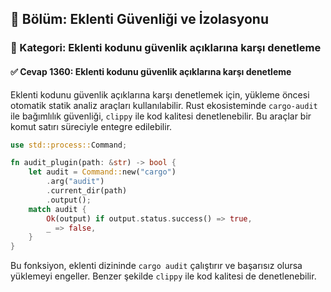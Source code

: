 ## 📘 Bölüm: Eklenti Güvenliği ve İzolasyonu  
### 🔹 Kategori: Eklenti kodunu güvenlik açıklarına karşı denetleme  
#### ✅ Cevap 1360: Eklenti kodunu güvenlik açıklarına karşı denetleme

Eklenti kodunu güvenlik açıklarına karşı denetlemek için, yükleme öncesi otomatik statik analiz araçları kullanılabilir. Rust ekosisteminde `cargo-audit` ile bağımlılık güvenliği, `clippy` ile kod kalitesi denetlenebilir. Bu araçlar bir komut satırı süreciyle entegre edilebilir.

```rust
use std::process::Command;

fn audit_plugin(path: &str) -> bool {
    let audit = Command::new("cargo")
        .arg("audit")
        .current_dir(path)
        .output();
    match audit {
        Ok(output) if output.status.success() => true,
        _ => false,
    }
}
```
Bu fonksiyon, eklenti dizininde `cargo audit` çalıştırır ve başarısız olursa yüklemeyi engeller. Benzer şekilde `clippy` ile kod kalitesi de denetlenebilir.
